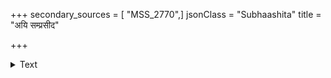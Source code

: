 +++
secondary_sources = [ "MSS_2770",]
jsonClass = "Subhaashita"
title = "अयि सम्प्रसीद"

+++

<details><summary>Text</summary>

अयि संप्रसीद पार्वति शिवोऽपि तव पादयोर्निपतितोऽहम्।  
शिव इति कथं हि जल्पसि सरुधिरगजचर्मसंवीतः॥
</details>
